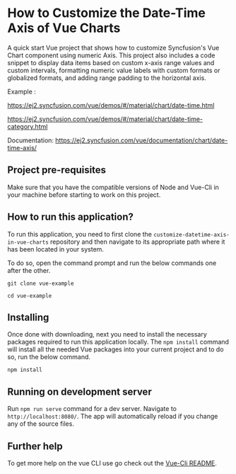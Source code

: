 # How to Customize the Date-Time Axis of Vue Charts

A quick start Vue project that shows how to customize Syncfusion's Vue Chart component using numeric Axis. This project also includes a code snippet to display data items based on custom x-axis range values and custom intervals, formatting numeric value labels with custom formats or globalized formats, and adding range padding to the horizontal axis.

Example :  

https://ej2.syncfusion.com/vue/demos/#/material/chart/date-time.html 

https://ej2.syncfusion.com/vue/demos/#/material/chart/date-time-category.html 

Documentation: https://ej2.syncfusion.com/vue/documentation/chart/date-time-axis/

## Project pre-requisites

Make sure that you have the compatible versions of Node and Vue-Cli in your machine before starting to work on this project.

## How to run this application?

To run this application, you need to first clone the `customize-datetime-axis-in-vue-charts` repository and then navigate to its appropriate path where it has been located in your system.

To do so, open the command prompt and run the below commands one after the other.

```
git clone vue-example

cd vue-example
```

## Installing

Once done with downloading, next you need to install the necessary packages required to run this application locally. The `npm install` command will install all the needed Vue packages into your current project and to do so, run the below command.

```
npm install
```

## Running on development server

Run `npm run serve` command for a dev server. Navigate to `http://localhost:8080/`. The app will automatically reload if you change any of the source files.

## Further help

To get more help on the vue CLI use go check out the [Vue-Cli README](https://github.com/vuejs/vue-cli/blob/master/README.md).

